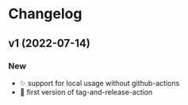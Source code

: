 # Changelog

## v1 (2022-07-14)

### New

* :sparkles: support for local usage without github-actions
* :tada: first version of tag-and-release-action
